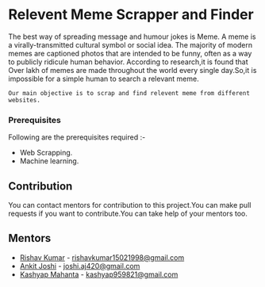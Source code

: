 # Relevent Meme Scrapper and Finder

The best way of spreading message and humour jokes is Meme.
A meme is a virally-transmitted cultural symbol or social idea.
The majority of modern memes are captioned photos that are intended to be funny, often as a way to publicly ridicule human behavior.
According to research,it is found that Over lakh of memes are made throughout the world every single day.So,it is impossible for a simple human to search a relevant meme. 
```
Our main objective is to scrap and find relevent meme from different websites. 
```

### Prerequisites

Following are the prerequisites required :-

* Web Scrapping.
* Machine learning.


## Contribution

You can contact mentors for contribution to this project.You can make pull requests if you want to contribute.You can take help of your mentors too.


## Mentors

* [Rishav Kumar](https://www.facebook.com/rishav.kumar11) - rishavkumar15021998@gmail.com
* [Ankit Joshi](https://www.facebook.com/ankit.joshi.12327608) - joshi.aj420@gmail.com
* [Kashyap Mahanta](https://www.facebook.com/kashyap2108) - kashyap959821@gmail.com


